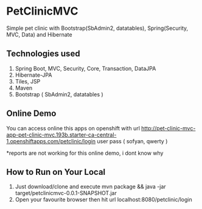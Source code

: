 # PetClinicMVC
Simple pet clinic with Bootstrap(SbAdmin2, datatables), Spring(Security, MVC, Data) and Hibernate

Technologies used
-------------
1. Spring Boot, MVC, Security, Core, Transaction, DataJPA
2. Hibernate-JPA
3. Tiles, JSP
4. Maven
5. Bootstrap ( SbAdmin2, datatables )

Online Demo
-
You can access online this apps on openshift with url http://pet-clinic-mvc-app-pet-clinic-mvc.193b.starter-ca-central-1.openshiftapps.com/petclinic/login
user pass ( sofyan, qwerty )

*reports are not working for this online demo, i dont know why

How to Run on Your Local
---
1. Just download/clone and execute mvn package && java -jar target/petclinicmvc-0.0.1-SNAPSHOT.jar
2. Open your favourite browser then hit url localhost:8080/petclinic/login
